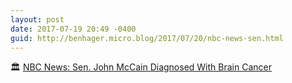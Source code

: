 ```yaml
---
layout: post
date: 2017-07-19 20:49 -0400
guid: http://benhager.micro.blog/2017/07/20/nbc-news-sen.html
---
```

🏛 [NBC News: Sen. John McCain Diagnosed With Brain Cancer](http://nbcnews.to/2uKLcxe)
